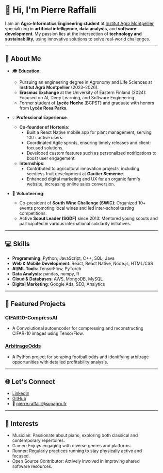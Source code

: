 # 👋 Hi, I'm Pierre Raffalli

I am an **Agro-Informatics Engineering student** at [Institut Agro Montpellier](https://www.institut-agro-montpellier.fr/), specializing in **artificial intelligence**, **data analysis**, and **software development**. My passion lies at the intersection of **technology and sustainability**, using innovative solutions to solve real-world challenges.

---

## 🚀 About Me
- 🎓 **Education**:
  - Pursuing an engineering degree in Agronomy and Life Sciences at **Institut Agro Montpellier** (2023–2026).
  - **Erasmus Exchange** at the University of Eastern Finland (2024): Focused on AI, Deep Learning, and Software Engineering.
  - Former student of **Lycée Hoche** (BCPST) and graduate with honors from **Lycée Rosa Parks**.

- 💡 **Professional Experience**:
  - **Co-founder of Hortenia**:
    - Built a React Native mobile app for plant management, serving 100+ active users.
    - Coordinated Agile sprints, ensuring timely releases and client-focused solutions.
    - Developed custom features such as personalized notifications to boost user engagement.
  - **Internships**:
    - Contributed to agricultural innovation projects, including seedless fruit development at **Gautier Semence**.
    - Enhanced digital marketing and UX for an organic farm's website, increasing online sales conversion.

- 🌱 **Volunteering**:
  - Co-president of **South Wine Challenge (SWIC)**: Organized 10+ events promoting local wines and led inter-school tasting competitions.
  - Active **Scout Leader (SGDF)** since 2013: Mentored young scouts and participated in various international solidarity initiatives.

---

## 💻 Skills
- **Programming**: Python, JavaScript, C++, SQL, Java
- **Web & Mobile Development**: React, React Native, Node.js, HTML/CSS
- **AI/ML Tools**: TensorFlow, PyTorch
- **Data Analysis**: pandas, numpy, R
- **Cloud & Databases**: AWS, MongoDB, MySQL
- **Digital Marketing**: Google Ads, SEO, Analytics

---

## 🌟 Featured Projects
### [CIFAR10-CompressAI](https://github.com/pierridotite/CIFAR10-CompressAI)
- A Convolutional autoencoder for compressing and reconstructing CIFAR-10 images using TensorFlow.

### [ArbitrageOdds](https://github.com/pierridotite/ArbitrageOdds)
- A Python project for scraping football odds and identifying arbitrage opportunities with detailed profitability analysis.

---

## 🌐 Let's Connect
- [LinkedIn](https://linkedin.com/in/pierre-raffalli)
- [GitHub](https://github.com/pierridotite)
- 📧 [pierre.raffalli@supagro.fr](mailto:pierre.raffalli@supagro.fr)

---

## 🎹 Interests
- Musician: Passionate about piano, exploring both classical and contemporary repertoires.
- Gamer: Enjoys engaging with diverse genres and platforms.
- Runner: Regularly practices running to stay physically active and focused.
- Open Source Contributor: Actively involved in improving shared software resources.
